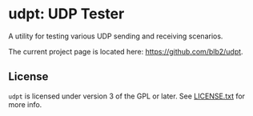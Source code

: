 # udpt: UDP Tester

A utility for testing various UDP sending and receiving scenarios.

The current project page is located here: <https://github.com/blb2/udpt>.


## License

`udpt` is licensed under version 3 of the GPL or later. See [LICENSE.txt][1] for more info.


[1]: LICENSE.txt

